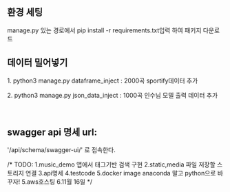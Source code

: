 <h2>환경 세팅</h2>
<p>manage.py 있는 경로에서  pip install -r requirements.txt입력 하여 패키지 다운로드</p>
<h2>데이터 밀어넣기</h2>
<p>1. python3 manage.py dataframe_inject : 2000곡 sportify데이터 추가</p>
<p>2. python3 manage.py json_data_inject : 1000곡 인수님 모델 출력 데이터 추가</p>
<br/>
<h2>swagger api 명세 url:</h2>
<p>'/api/schema/swagger-ui/' 로 접속한다.</p>
/*
TODO:
1.music_demo 앱에서 태그기반 검색 구현
2.static,media 파일 저장할 스토리지 연결
3.api명세
4.testcode
5.docker image anaconda 말고 python으로 바꾸자!
5.aws호스팅
6.11월 16일
*/
